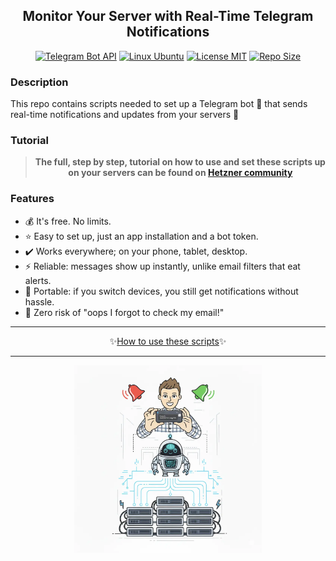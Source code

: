 <div align="center">
  <h2>Monitor Your Server with Real-Time Telegram Notifications</h2>
  <a href="#tutorial"><img alt="Telegram Bot API" src="https://img.shields.io/badge/Telegram-bot-blue?logo=telegram&labelColor=gray&logoColor=white"></a>
  <a href="#tutorial"><img alt="Linux Ubuntu" src="https://img.shields.io/badge/Linux-Ubuntu-E95420?logo=ubuntu&logoColor=white"></a>
  <a href="https://github.com/ruvee-dev/server-monitoring-using-telegram-bot-101?tab=MIT-1-ov-file#readme"><img alt="License MIT" src="https://img.shields.io/badge/license-MIT-gree?logo=rocket&logoColor=white"></a>
  <a href="#description"><img alt="Repo Size" src="https://img.shields.io/github/repo-size/ruvee-dev/server-monitoring-using-telegram-bot-101?logo=github"></a>
</div>  

### Description

This repo contains scripts needed to set up a Telegram bot 🤖 that sends real-time notifications and updates from your servers 🔔

### Tutorial

<div align="center">

<p style="background-color: green; color: white;">

> **The full, step by step, tutorial on how to use and set these scripts up on your servers can be found on <a href="https://community.hetzner.com/tutorials/server-monitoring-using-telegram-bot" target="_blank">Hetzner community</a>**

</p>

</div>  

### Features

* 💰 It's free. No limits.
* ⭐ Easy to set up, just an app installation and a bot token.
* ✔️ Works everywhere; on your phone, tablet, desktop.
* ⚡ Reliable: messages show up instantly, unlike email filters that eat alerts.
* 🧭 Portable: if you switch devices, you still get notifications without hassle.
* 🔔 Zero risk of "oops I forgot to check my email!"

<div align="center">

<hr>

</div>

<div align="center">

✨<a href="https://community.hetzner.com/tutorials/server-monitoring-using-telegram-bot" target="_blank">How to use these scripts</a>✨

</div>  

<div align="center">

<hr>

</div>

<div align="center">

<img alt="Monitor Your Server with Real-Time Telegram Notifications" src="images/main-shrinked-1000x1000.webp" width="300">

</div>
